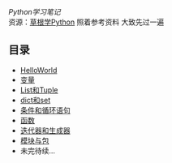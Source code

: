 *Python学习笔记*   
资源：[草根学Python](https://github.com/TwoWater/Python)
照着参考资料 大致先过一遍
## 目录
- [HelloWorld](https://github.com/zhaoww/python-notes/blob/master/study/hello.py)
- [变量](https://github.com/zhaoww/python-notes/blob/master/study/test01.py)
- [List和Tuple](https://github.com/zhaoww/python-notes/blob/master/study/test02.py)
- [dict和set](https://github.com/zhaoww/python-notes/blob/master/study/test03.py)
- [条件和循环语句](https://github.com/zhaoww/python-notes/blob/master/study/test04.py)
- [函数](https://github.com/zhaoww/python-notes/blob/master/study/test05.py)
- [迭代器和生成器](https://github.com/zhaoww/python-notes/blob/master/study/test06.py)
- [模块与包](https://github.com/zhaoww/python-notes/blob/master/study/test07.py)
- 未完待续...